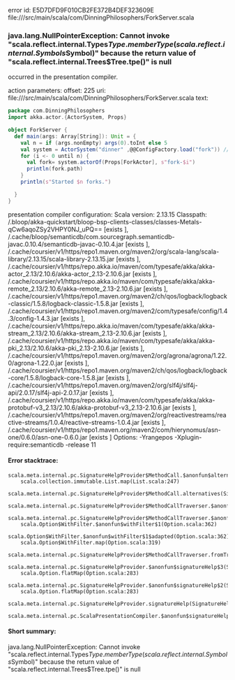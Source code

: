 error id: E5D7DFD9F010CB2FE372B4DEF323609E
file://<WORKSPACE>/src/main/scala/com/DinningPhilosophers/ForkServer.scala
### java.lang.NullPointerException: Cannot invoke "scala.reflect.internal.Types$Type.memberType(scala.reflect.internal.Symbols$Symbol)" because the return value of "scala.reflect.internal.Trees$Tree.tpe()" is null

occurred in the presentation compiler.



action parameters:
offset: 225
uri: file://<WORKSPACE>/src/main/scala/com/DinningPhilosophers/ForkServer.scala
text:
```scala
package com.DinningPhilosophers
import akka.actor.{ActorSystem, Props}

object ForkServer {
  def main(args: Array[String]): Unit = {
    val n = if (args.nonEmpty) args(0).toInt else 5
    val system = ActorSystem("dinner" ,@@ConfigFactory.load("fork")) // ForkServer)
    for (i <- 0 until n) {
      val fork= system.actorOf(Props[ForkActor], s"fork-$i")
      println(fork.path)
    }
    println(s"Started $n forks.")

  }
}

```


presentation compiler configuration:
Scala version: 2.13.15
Classpath:
<WORKSPACE>/.bloop/akka-quickstart/bloop-bsp-clients-classes/classes-Metals-qCw6aqoZSy2VHPY0NJ_uPQ== [exists ], <HOME>/.cache/bloop/semanticdb/com.sourcegraph.semanticdb-javac.0.10.4/semanticdb-javac-0.10.4.jar [exists ], <HOME>/.cache/coursier/v1/https/repo1.maven.org/maven2/org/scala-lang/scala-library/2.13.15/scala-library-2.13.15.jar [exists ], <HOME>/.cache/coursier/v1/https/repo.akka.io/maven/com/typesafe/akka/akka-actor_2.13/2.10.6/akka-actor_2.13-2.10.6.jar [exists ], <HOME>/.cache/coursier/v1/https/repo.akka.io/maven/com/typesafe/akka/akka-remote_2.13/2.10.6/akka-remote_2.13-2.10.6.jar [exists ], <HOME>/.cache/coursier/v1/https/repo1.maven.org/maven2/ch/qos/logback/logback-classic/1.5.8/logback-classic-1.5.8.jar [exists ], <HOME>/.cache/coursier/v1/https/repo1.maven.org/maven2/com/typesafe/config/1.4.3/config-1.4.3.jar [exists ], <HOME>/.cache/coursier/v1/https/repo.akka.io/maven/com/typesafe/akka/akka-stream_2.13/2.10.6/akka-stream_2.13-2.10.6.jar [exists ], <HOME>/.cache/coursier/v1/https/repo.akka.io/maven/com/typesafe/akka/akka-pki_2.13/2.10.6/akka-pki_2.13-2.10.6.jar [exists ], <HOME>/.cache/coursier/v1/https/repo1.maven.org/maven2/org/agrona/agrona/1.22.0/agrona-1.22.0.jar [exists ], <HOME>/.cache/coursier/v1/https/repo1.maven.org/maven2/ch/qos/logback/logback-core/1.5.8/logback-core-1.5.8.jar [exists ], <HOME>/.cache/coursier/v1/https/repo1.maven.org/maven2/org/slf4j/slf4j-api/2.0.17/slf4j-api-2.0.17.jar [exists ], <HOME>/.cache/coursier/v1/https/repo.akka.io/maven/com/typesafe/akka/akka-protobuf-v3_2.13/2.10.6/akka-protobuf-v3_2.13-2.10.6.jar [exists ], <HOME>/.cache/coursier/v1/https/repo1.maven.org/maven2/org/reactivestreams/reactive-streams/1.0.4/reactive-streams-1.0.4.jar [exists ], <HOME>/.cache/coursier/v1/https/repo1.maven.org/maven2/com/hierynomus/asn-one/0.6.0/asn-one-0.6.0.jar [exists ]
Options:
-Yrangepos -Xplugin-require:semanticdb -release 11




#### Error stacktrace:

```
scala.meta.internal.pc.SignatureHelpProvider$MethodCall.$anonfun$alternatives$1(SignatureHelpProvider.scala:164)
	scala.collection.immutable.List.map(List.scala:247)
	scala.meta.internal.pc.SignatureHelpProvider$MethodCall.alternatives(SignatureHelpProvider.scala:164)
	scala.meta.internal.pc.SignatureHelpProvider$MethodCallTraverser.$anonfun$fromTree$2(SignatureHelpProvider.scala:309)
	scala.meta.internal.pc.SignatureHelpProvider$MethodCallTraverser.$anonfun$fromTree$2$adapted(SignatureHelpProvider.scala:308)
	scala.Option$WithFilter.$anonfun$withFilter$1(Option.scala:362)
	scala.Option$WithFilter.$anonfun$withFilter$1$adapted(Option.scala:362)
	scala.Option$WithFilter.map(Option.scala:319)
	scala.meta.internal.pc.SignatureHelpProvider$MethodCallTraverser.fromTree(SignatureHelpProvider.scala:308)
	scala.meta.internal.pc.SignatureHelpProvider.$anonfun$signatureHelp$3(SignatureHelpProvider.scala:31)
	scala.Option.flatMap(Option.scala:283)
	scala.meta.internal.pc.SignatureHelpProvider.$anonfun$signatureHelp$2(SignatureHelpProvider.scala:29)
	scala.Option.flatMap(Option.scala:283)
	scala.meta.internal.pc.SignatureHelpProvider.signatureHelp(SignatureHelpProvider.scala:27)
	scala.meta.internal.pc.ScalaPresentationCompiler.$anonfun$signatureHelp$1(ScalaPresentationCompiler.scala:423)
```
#### Short summary: 

java.lang.NullPointerException: Cannot invoke "scala.reflect.internal.Types$Type.memberType(scala.reflect.internal.Symbols$Symbol)" because the return value of "scala.reflect.internal.Trees$Tree.tpe()" is null